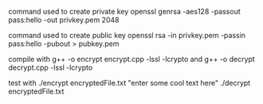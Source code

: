 command used to create private key
openssl genrsa -aes128 -passout pass:hello -out privkey.pem 2048

command used to create public key
openssl rsa -in privkey.pem -passin pass:hello -pubout > pubkey.pem

compile with
g++ -o encrypt encrypt.cpp -lssl -lcrypto
and
g++ -o decrypt decrypt.cpp -lssl -lcrypto

test with
./encrypt encryptedFile.txt "enter some cool text here"
./decrypt encryptedFile.txt
